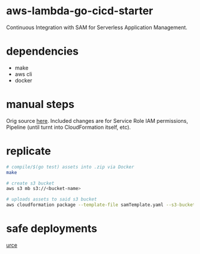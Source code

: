 # aws-lambda-go-cicd-starter
Continuous Integration with SAM for Serverless Application Management.

# dependencies
- make
- aws cli 
- docker

# manual steps
Orig source [here](http://docs.aws.amazon.com/lambda/latest/dg/build-pipeline.html).
Included changes are for Service Role IAM permissions, Pipeline (until turnt into CloudFormation itself, etc).

# replicate
```sh
# compile/$(go test) assets into .zip via Docker
make

# create s3 bucket
aws s3 mb s3://<bucket-name>

# uploads assets to said s3 bucket
aws cloudformation package --template-file samTemplate.yaml --s3-bucket <bucket-name> --output-template-file NewSamTemplate.yaml
```

# safe deployments
[urce](https://github.com/awslabs/serverless-application-model/blob/master/docs/safe_lambda_deployments.rst)